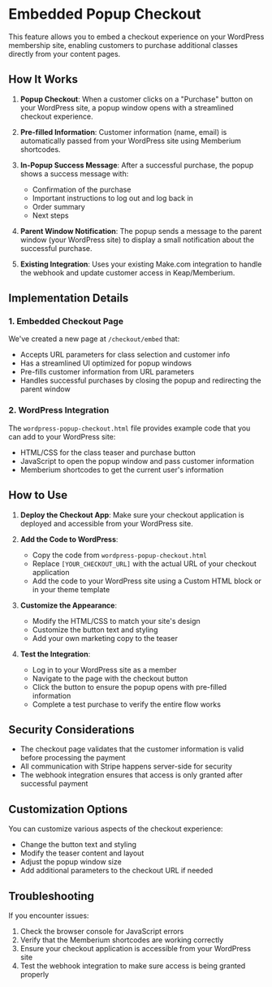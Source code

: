 # Embedded Popup Checkout

This feature allows you to embed a checkout experience on your WordPress membership site, enabling customers to purchase additional classes directly from your content pages.

## How It Works

1. **Popup Checkout**: When a customer clicks on a "Purchase" button on your WordPress site, a popup window opens with a streamlined checkout experience.

2. **Pre-filled Information**: Customer information (name, email) is automatically passed from your WordPress site using Memberium shortcodes.

3. **In-Popup Success Message**: After a successful purchase, the popup shows a success message with:
   - Confirmation of the purchase
   - Important instructions to log out and log back in
   - Order summary
   - Next steps

4. **Parent Window Notification**: The popup sends a message to the parent window (your WordPress site) to display a small notification about the successful purchase.

5. **Existing Integration**: Uses your existing Make.com integration to handle the webhook and update customer access in Keap/Memberium.

## Implementation Details

### 1. Embedded Checkout Page

We've created a new page at `/checkout/embed` that:
- Accepts URL parameters for class selection and customer info
- Has a streamlined UI optimized for popup windows
- Pre-fills customer information from URL parameters
- Handles successful purchases by closing the popup and redirecting the parent window

### 2. WordPress Integration

The `wordpress-popup-checkout.html` file provides example code that you can add to your WordPress site:
- HTML/CSS for the class teaser and purchase button
- JavaScript to open the popup window and pass customer information
- Memberium shortcodes to get the current user's information

## How to Use

1. **Deploy the Checkout App**: Make sure your checkout application is deployed and accessible from your WordPress site.

2. **Add the Code to WordPress**:
   - Copy the code from `wordpress-popup-checkout.html`
   - Replace `[YOUR_CHECKOUT_URL]` with the actual URL of your checkout application
   - Add the code to your WordPress site using a Custom HTML block or in your theme template

3. **Customize the Appearance**:
   - Modify the HTML/CSS to match your site's design
   - Customize the button text and styling
   - Add your own marketing copy to the teaser

4. **Test the Integration**:
   - Log in to your WordPress site as a member
   - Navigate to the page with the checkout button
   - Click the button to ensure the popup opens with pre-filled information
   - Complete a test purchase to verify the entire flow works

## Security Considerations

- The checkout page validates that the customer information is valid before processing the payment
- All communication with Stripe happens server-side for security
- The webhook integration ensures that access is only granted after successful payment

## Customization Options

You can customize various aspects of the checkout experience:
- Change the button text and styling
- Modify the teaser content and layout
- Adjust the popup window size
- Add additional parameters to the checkout URL if needed

## Troubleshooting

If you encounter issues:
1. Check the browser console for JavaScript errors
2. Verify that the Memberium shortcodes are working correctly
3. Ensure your checkout application is accessible from your WordPress site
4. Test the webhook integration to make sure access is being granted properly
